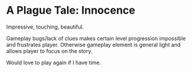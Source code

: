 # A Plague Tale: Innocence

Impressive, touching, beautiful.

Gameplay bugs/lack of clues makes certain level progression impossible and frustrates player. Otherwise gameplay element is general light and allows player to focus on the story.

Would love to play again if I have time.